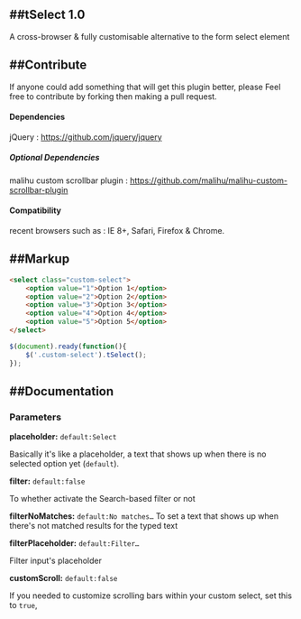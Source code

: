 ##tSelect 1.0
-----------
A cross-browser & fully customisable alternative to the form select element

##Contribute
-----------  
If anyone could add something that will get this plugin better, please Feel free to contribute by forking then making a pull request.

#### Dependencies

jQuery : https://github.com/jquery/jquery


##### Optional Dependencies

malihu custom scrollbar plugin : https://github.com/malihu/malihu-custom-scrollbar-plugin



#### Compatibility
recent browsers such as :
IE 8+, Safari, Firefox & Chrome.
  
##Markup
-----------
```html
<select class="custom-select">
	<option value="1">Option 1</option>
	<option value="2">Option 2</option>
	<option value="3">Option 3</option>
	<option value="4">Option 4</option>
	<option value="5">Option 5</option>
</select>
```

```js
$(document).ready(function(){
    $('.custom-select').tSelect();
});
```

##Documentation
-----------

### Parameters

**placeholder:** `default:Select`

Basically it's like a placeholder, a text that shows up when there is no selected option yet (`default`). 


**filter:** `default:false`

To whether activate the Search-based filter or not


**filterNoMatches:** `default:No matches…`
To set a text that shows up when there's not matched results for the typed text


**filterPlaceholder:** `default:Filter…`

Filter input's placeholder


**customScroll:** `default:false`

If you needed to customize scrolling bars within your custom select, set this to `true`, 